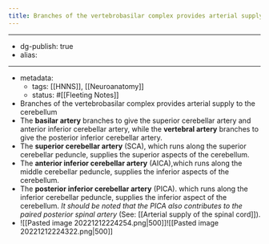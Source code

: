 ```yaml
---
title: Branches of the vertebrobasilar complex provides arterial supply to the cerebellum
---
```


- --
- dg-publish: true
- alias:
- --
- metadata:
	- tags: [[HNNS]], [[Neuroanatomy]]
	- status: #[[Fleeting Notes]]
- Branches of the vertebrobasilar complex provides arterial supply to the cerebellum
- The **basilar artery** branches to give the superior cerebellar artery and anterior inferior cerebellar artery, while the **vertebral artery** branches to give the posterior inferior cerebellar artery.
- The **superior cerebellar artery** (SCA), which runs along the superior cerebellar peduncle, supplies the superior aspects of the cerebellum.
- The **anterior inferior cerebellar artery** (AICA),which runs along the middle cerebellar peduncle, supplies the inferior aspects of the cerebellum.
- The **posterior inferior cerebellar artery** (PICA). which runs along the inferior cerebellar peduncle, supplies the inferior aspect of the cerebellum. *It should be noted that the PICA also contributes to the paired posterior spinal artery* (See: [[Arterial supply of the spinal cord]]).
- ![[Pasted image 20221212224254.png|500]]![[Pasted image 20221212224322.png|500]]